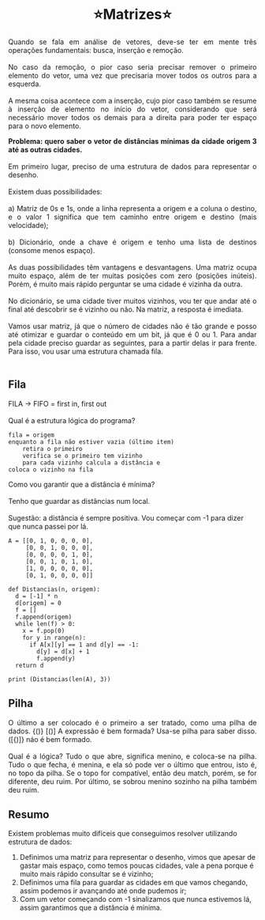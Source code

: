 <h1 align="center">⭐Matrizes⭐</h1>

<p align="justify">Quando se fala em análise de vetores, deve-se ter em mente três operações fundamentais: busca, inserção e remoção.<br>
<br>
No caso da remoção, o pior caso seria precisar remover o primeiro elemento do vetor, uma vez que precisaria mover todos os outros para a esquerda.<br>
<br>
A mesma coisa acontece com a inserção, cujo pior caso também se resume à inserção de elemento no início do vetor, considerando que será necessário mover todos os demais para a direita para poder ter espaço para o novo elemento.<br>
</p>
<p align="justify"><b>Problema: quero saber o vetor de distâncias mínimas da cidade origem 3 até as outras cidades.</b><br>
<br>
Em primeiro lugar, preciso de uma estrutura de dados para representar o desenho.<br>
<br>
Existem duas possibilidades:<br>
<br>
a) Matriz de 0s e 1s, onde a linha representa a origem e a coluna o destino, e o valor 1 significa que tem caminho entre origem e destino (mais velocidade);<br>
<br>
b) Dicionário, onde a chave é origem e tenho uma lista de destinos (consome menos espaço).<br>
<br>
As duas possibilidades têm vantagens e desvantagens. Uma matriz ocupa muito espaço, além de ter muitas posições com zero (posições inúteis). Porém, é muito mais rápido perguntar se uma cidade é vizinha da outra.<br>
<br>
No dicionário, se uma cidade tiver muitos vizinhos, vou ter que andar até o final até descobrir se é vizinho ou não. Na matriz, a resposta é imediata.<br>
<br>
Vamos usar matriz, já que o número de cidades não é tão grande e posso até otimizar e guardar o conteúdo em um bit, já que é 0 ou 1.
Para andar pela cidade preciso guardar as seguintes, para a partir delas ir para frente. Para isso, vou usar uma estrutura chamada fila.<br>
<br></p>

## Fila

<p align="justify">FILA -> FIFO = first in, first out<br>
<br>
Qual é a estrutura lógica do programa?<br></p>

```
fila = origem
enquanto a fila não estiver vazia (último item)
	retira o primeiro
	verifica se o primeiro tem vizinho
	para cada vizinho calcula a distância e
coloca o vizinho na fila
```

Como vou garantir que a distância é mínima?<br>
<br>
Tenho que guardar as distâncias num local.<br>
<br>
Sugestão: a distância é sempre positiva. Vou começar com -1 para dizer que nunca passei por lá.<br>

```
A = [[0, 1, 0, 0, 0, 0], 
     [0, 0, 1, 0, 0, 0],
     [0, 0, 0, 0, 1, 0],
     [0, 0, 1, 0, 1, 0],
     [1, 0, 0, 0, 0, 0],
     [0, 1, 0, 0, 0, 0]]

def Distancias(n, origem):
  d = [-1] * n
  d[origem] = 0
  f = []
  f.append(origem)
  while len(f) > 0:
    x = f.pop(0)
    for y in range(n):
      if A[x][y] == 1 and d[y] == -1:
        d[y] = d[x] + 1
        f.append(y)
  return d

print (Distancias(len(A), 3))
```

## Pilha

<p align="justify">O último a ser colocado é o primeiro a ser tratado, como uma pilha de dados. {()} [()] A expressão é bem formada? Usa-se pilha para saber disso. ([{)]} náo é bem formado.<br>
<br>
Qual é a lógica? Tudo o que abre, significa menino, e coloca-se na pilha. Tudo o que fecha, é menina, e ela só pode ver o último que entrou, isto é, no topo da pilha. Se o topo for compatível, então deu match, porém, se for diferente, deu ruim. Por último, se sobrou menino sozinho na pilha também deu ruim.<br></p>

## Resumo

Existem problemas muito difíceis que conseguimos resolver utilizando estrutura de dados:
1) Definimos uma matriz para representar o desenho, vimos que apesar de gastar mais espaço, como temos poucas cidades, vale a pena porque é muito mais rápido consultar se é vizinho;
2) Definimos uma fila para guardar as cidades em que vamos chegando, assim podemos ir avançando até onde pudemos ir;
3) Com um vetor começando com -1 sinalizamos que nunca estivemos lá, assim garantimos que a distância é mínima.
